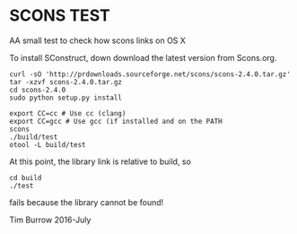 # SCONS TEST #

AA small test to check how scons links on OS X


To install SConstruct, down download the latest version from <a hrefp='http://scons.org/download.php'>Scons.org</a>. 
```
curl -sO 'http://prdownloads.sourceforge.net/scons/scons-2.4.0.tar.gz'
tar -xzvf scons-2.4.0.tar.gz
cd scons-2.4.0
sudo python setup.py install
```



```
export CC=cc # Use cc (clang)
export CC=gcc # Use gcc (if installed and on the PATH
scons
./build/test
otool -L build/test
```

At this point, the library link is relative to build, so 
```
cd build
./test
```
fails because the library cannot be found!

Tim Burrow 2016-July
